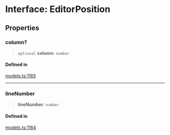 # Interface: EditorPosition

## Properties

### column?

> `optional` **column**: `number`

#### Defined in

[models.ts:1165](https://github.com/live-codes/livecodes/blob/3e7aef0c363460d29f213f8fa921bf547b974365/src/sdk/models.ts#L1165)

***

### lineNumber

> **lineNumber**: `number`

#### Defined in

[models.ts:1164](https://github.com/live-codes/livecodes/blob/3e7aef0c363460d29f213f8fa921bf547b974365/src/sdk/models.ts#L1164)